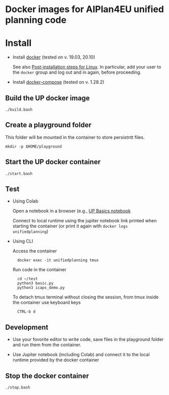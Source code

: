 # Docker images for AIPlan4EU unified planning code

# Install

* Install [docker](http://www.docker.com) (tested on v. 19.03, 20.10) 

    See also 
    [Post-installation steps for Linux](https://docs.docker.com/install/linux/linux-postinstall/).
    In particular, add your user to the `docker` group and log out and in again, before proceeding.


* Install [docker-compose](https://docs.docker.com/compose/install/) (tested on v. 1.28.2)


## Build the UP docker image

    ./build.bash

## Create a playground folder 

This folder will be mounted in the container to store persistntt files. 

    mkdir -p $HOME/playground

## Start the UP docker container

    ./start.bash

    

## Test

* Using Colab

    Open a notebook in a browser (e.g.,    [UP Basics notebook](https://colab.research.google.com/github/aiplan4eu/unified-planning/blob/master/notebooks/Unified_Planning_Basics.ipynb)

    Connect to local runtime using the jupiter notebook link printed when starting the container
    (or print it again with `docker logs unifiedplanning`)


* Using CLI

    Access the container

        docker exec -it unifiedplanning tmux

    Run code in the container

        cd ~/test
        python3 basic.py
        python3 icaps_demo.py

    To detach tmux terminal without closing the session, from tmux inside the container use keyboard keys

        CTRL-b d

## Development

* Use your fovorite editor to write code, save files in the playground folder
and run them from the container.


* Use Jupiter notebook (including Colab) and connect it to the local runtime provided by the docker container




## Stop the docker container

    ./stop.bash



